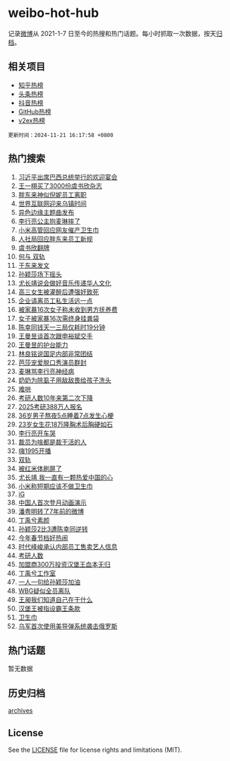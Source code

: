 # weibo-hot-hub

记录[微博](https://www.weibo.com)从 2021-1-7 日至今的热搜和热门话题。每小时抓取一次数据，按天[归档](archives)。

## 相关项目

- [知乎热榜](https://github.com/lonnyzhang423/zhihu-hot-hub)
- [头条热榜](https://github.com/lonnyzhang423/toutiao-hot-hub)
- [抖音热榜](https://github.com/lonnyzhang423/douyin-hot-hub)
- [GitHub热榜](https://github.com/lonnyzhang423/github-hot-hub)
- [v2ex热榜](https://github.com/lonnyzhang423/v2ex-hot-hub)


`更新时间：2024-11-21 16:17:58 +0800`

## 热门搜索

1. [习近平出席巴西总统举行的欢迎宴会](https://m.weibo.cn/search?containerid=100103type%3D1%26t%3D10%26q%3D%23%E4%B9%A0%E8%BF%91%E5%B9%B3%E5%87%BA%E5%B8%AD%E5%B7%B4%E8%A5%BF%E6%80%BB%E7%BB%9F%E4%B8%BE%E8%A1%8C%E7%9A%84%E6%AC%A2%E8%BF%8E%E5%AE%B4%E4%BC%9A%23&stream_entry_id=51&isnewpage=1&extparam=seat%3D1%26dgr%3D0%26filter_type%3Drealtimehot%26stream_entry_id%3D51%26c_type%3D51%26q%3D%2523%25E4%25B9%25A0%25E8%25BF%2591%25E5%25B9%25B3%25E5%2587%25BA%25E5%25B8%25AD%25E5%25B7%25B4%25E8%25A5%25BF%25E6%2580%25BB%25E7%25BB%259F%25E4%25B8%25BE%25E8%25A1%258C%25E7%259A%2584%25E6%25AC%25A2%25E8%25BF%258E%25E5%25AE%25B4%25E4%25BC%259A%2523%26pos%3D0%26cate%3D10103%26display_time%3D1732177077%26pre_seqid%3D17321770771940109389893)
1. [王一栩买了3000份虞书欣杂志](https://m.weibo.cn/search?containerid=100103type%3D1%26t%3D10%26q%3D%23%E7%8E%8B%E4%B8%80%E6%A0%A9%E4%B9%B0%E4%BA%863000%E4%BB%BD%E8%99%9E%E4%B9%A6%E6%AC%A3%E6%9D%82%E5%BF%97%23&stream_entry_id=31&isnewpage=1&extparam=seat%3D1%26lcate%3D5001%26stream_entry_id%3D31%26flag%3D1%26band_rank%3D1%26q%3D%2523%25E7%258E%258B%25E4%25B8%2580%25E6%25A0%25A9%25E4%25B9%25B0%25E4%25BA%25863000%25E4%25BB%25BD%25E8%2599%259E%25E4%25B9%25A6%25E6%25AC%25A3%25E6%259D%2582%25E5%25BF%2597%2523%26dgr%3D0%26filter_type%3Drealtimehot%26pos%3D0%26c_type%3D31%26realpos%3D1%26cate%3D5001%26display_time%3D1732177077%26pre_seqid%3D17321770771940109389893)
1. [胖东来神似倪妮员工离职](https://m.weibo.cn/search?containerid=100103type%3D1%26t%3D10%26q%3D%23%E8%83%96%E4%B8%9C%E6%9D%A5%E7%A5%9E%E4%BC%BC%E5%80%AA%E5%A6%AE%E5%91%98%E5%B7%A5%E7%A6%BB%E8%81%8C%23&stream_entry_id=31&isnewpage=1&extparam=seat%3D1%26lcate%3D5001%26stream_entry_id%3D31%26flag%3D2%26band_rank%3D2%26q%3D%2523%25E8%2583%2596%25E4%25B8%259C%25E6%259D%25A5%25E7%25A5%259E%25E4%25BC%25BC%25E5%2580%25AA%25E5%25A6%25AE%25E5%2591%2598%25E5%25B7%25A5%25E7%25A6%25BB%25E8%2581%258C%2523%26dgr%3D0%26filter_type%3Drealtimehot%26pos%3D1%26c_type%3D31%26realpos%3D2%26cate%3D5001%26display_time%3D1732177077%26pre_seqid%3D17321770771940109389893)
1. [世界互联网迎来乌镇时间](https://m.weibo.cn/search?containerid=100103type%3D1%26t%3D10%26q%3D%23%E4%B8%96%E7%95%8C%E4%BA%92%E8%81%94%E7%BD%91%E8%BF%8E%E6%9D%A5%E4%B9%8C%E9%95%87%E6%97%B6%E9%97%B4%23&stream_entry_id=31&isnewpage=1&extparam=seat%3D1%26lcate%3D5001%26stream_entry_id%3D31%26flag%3D0%26band_rank%3D3%26q%3D%2523%25E4%25B8%2596%25E7%2595%258C%25E4%25BA%2592%25E8%2581%2594%25E7%25BD%2591%25E8%25BF%258E%25E6%259D%25A5%25E4%25B9%258C%25E9%2595%2587%25E6%2597%25B6%25E9%2597%25B4%2523%26dgr%3D0%26filter_type%3Drealtimehot%26pos%3D2%26c_type%3D31%26realpos%3D3%26cate%3D5001%26display_time%3D1732177077%26pre_seqid%3D17321770771940109389893)
1. [异色边缘主题曲发布](https://m.weibo.cn/search?containerid=100103type%3D1%26t%3D10%26q%3D%23%E5%BC%82%E8%89%B2%E8%BE%B9%E7%BC%98%E4%B8%BB%E9%A2%98%E6%9B%B2%E5%8F%91%E5%B8%83%23&stream_entry_id=31&isnewpage=1&extparam=seat%3D1%26lcate%3D5001%26stream_entry_id%3D31%26band_rank%3D4%26q%3D%2523%25E5%25BC%2582%25E8%2589%25B2%25E8%25BE%25B9%25E7%25BC%2598%25E4%25B8%25BB%25E9%25A2%2598%25E6%259B%25B2%25E5%258F%2591%25E5%25B8%2583%2523%26dgr%3D0%26filter_type%3Drealtimehot%26pos%3D3%26c_type%3D31%26is_ad_pos%3D1%26adid%3D264816%26cate%3D5001%26display_time%3D1732177077%26pre_seqid%3D17321770771940109389893)
1. [李行亮公主抱麦琳摔了](https://m.weibo.cn/search?containerid=100103type%3D1%26t%3D10%26q%3D%23%E6%9D%8E%E8%A1%8C%E4%BA%AE%E5%85%AC%E4%B8%BB%E6%8A%B1%E9%BA%A6%E7%90%B3%E6%91%94%E4%BA%86%23&stream_entry_id=31&isnewpage=1&extparam=seat%3D1%26lcate%3D5001%26stream_entry_id%3D31%26flag%3D2%26band_rank%3D4%26q%3D%2523%25E6%259D%258E%25E8%25A1%258C%25E4%25BA%25AE%25E5%2585%25AC%25E4%25B8%25BB%25E6%258A%25B1%25E9%25BA%25A6%25E7%2590%25B3%25E6%2591%2594%25E4%25BA%2586%2523%26dgr%3D0%26filter_type%3Drealtimehot%26pos%3D4%26c_type%3D31%26realpos%3D4%26cate%3D5001%26display_time%3D1732177077%26pre_seqid%3D17321770771940109389893)
1. [小米高管回应网友催产卫生巾](https://m.weibo.cn/search?containerid=100103type%3D1%26t%3D10%26q%3D%23%E5%B0%8F%E7%B1%B3%E9%AB%98%E7%AE%A1%E5%9B%9E%E5%BA%94%E7%BD%91%E5%8F%8B%E5%82%AC%E4%BA%A7%E5%8D%AB%E7%94%9F%E5%B7%BE%23&stream_entry_id=31&isnewpage=1&extparam=seat%3D1%26lcate%3D5001%26stream_entry_id%3D31%26flag%3D1%26band_rank%3D5%26q%3D%2523%25E5%25B0%258F%25E7%25B1%25B3%25E9%25AB%2598%25E7%25AE%25A1%25E5%259B%259E%25E5%25BA%2594%25E7%25BD%2591%25E5%258F%258B%25E5%2582%25AC%25E4%25BA%25A7%25E5%258D%25AB%25E7%2594%259F%25E5%25B7%25BE%2523%26dgr%3D0%26filter_type%3Drealtimehot%26pos%3D5%26c_type%3D31%26realpos%3D5%26cate%3D5001%26display_time%3D1732177077%26pre_seqid%3D17321770771940109389893)
1. [人社局回应胖东来员工新规](https://m.weibo.cn/search?containerid=100103type%3D1%26t%3D10%26q%3D%23%E4%BA%BA%E7%A4%BE%E5%B1%80%E5%9B%9E%E5%BA%94%E8%83%96%E4%B8%9C%E6%9D%A5%E5%91%98%E5%B7%A5%E6%96%B0%E8%A7%84%23&stream_entry_id=31&isnewpage=1&extparam=seat%3D1%26lcate%3D5001%26stream_entry_id%3D31%26flag%3D0%26band_rank%3D6%26q%3D%2523%25E4%25BA%25BA%25E7%25A4%25BE%25E5%25B1%2580%25E5%259B%259E%25E5%25BA%2594%25E8%2583%2596%25E4%25B8%259C%25E6%259D%25A5%25E5%2591%2598%25E5%25B7%25A5%25E6%2596%25B0%25E8%25A7%2584%2523%26dgr%3D0%26filter_type%3Drealtimehot%26pos%3D6%26c_type%3D31%26realpos%3D6%26cate%3D5001%26display_time%3D1732177077%26pre_seqid%3D17321770771940109389893)
1. [虞书欣翻牌](https://m.weibo.cn/search?containerid=100103type%3D1%26t%3D10%26q%3D%E8%99%9E%E4%B9%A6%E6%AC%A3%E7%BF%BB%E7%89%8C&stream_entry_id=31&isnewpage=1&extparam=seat%3D1%26lcate%3D5001%26stream_entry_id%3D31%26flag%3D1%26band_rank%3D7%26q%3D%25E8%2599%259E%25E4%25B9%25A6%25E6%25AC%25A3%25E7%25BF%25BB%25E7%2589%258C%26dgr%3D0%26filter_type%3Drealtimehot%26pos%3D7%26c_type%3D31%26realpos%3D7%26cate%3D5001%26display_time%3D1732177077%26pre_seqid%3D17321770771940109389893)
1. [何与 双轨](https://m.weibo.cn/search?containerid=100103type%3D1%26t%3D10%26q%3D%E4%BD%95%E4%B8%8E+%E5%8F%8C%E8%BD%A8&stream_entry_id=31&isnewpage=1&extparam=seat%3D1%26lcate%3D5001%26stream_entry_id%3D31%26flag%3D1%26band_rank%3D8%26q%3D%25E4%25BD%2595%25E4%25B8%258E%2520%25E5%258F%258C%25E8%25BD%25A8%26dgr%3D0%26filter_type%3Drealtimehot%26pos%3D8%26c_type%3D31%26realpos%3D8%26cate%3D5001%26display_time%3D1732177077%26pre_seqid%3D17321770771940109389893)
1. [于东来发文](https://m.weibo.cn/search?containerid=100103type%3D1%26t%3D10%26q%3D%23%E4%BA%8E%E4%B8%9C%E6%9D%A5%E5%8F%91%E6%96%87%23&stream_entry_id=31&isnewpage=1&extparam=seat%3D1%26lcate%3D5001%26stream_entry_id%3D31%26flag%3D0%26band_rank%3D9%26q%3D%2523%25E4%25BA%258E%25E4%25B8%259C%25E6%259D%25A5%25E5%258F%2591%25E6%2596%2587%2523%26dgr%3D0%26filter_type%3Drealtimehot%26pos%3D9%26c_type%3D31%26realpos%3D9%26cate%3D5001%26display_time%3D1732177077%26pre_seqid%3D17321770771940109389893)
1. [孙颖莎场下摇头](https://m.weibo.cn/search?containerid=100103type%3D1%26t%3D10%26q%3D%23%E5%AD%99%E9%A2%96%E8%8E%8E%E5%9C%BA%E4%B8%8B%E6%91%87%E5%A4%B4%23&stream_entry_id=31&isnewpage=1&extparam=seat%3D1%26lcate%3D5001%26stream_entry_id%3D31%26flag%3D0%26band_rank%3D10%26q%3D%2523%25E5%25AD%2599%25E9%25A2%2596%25E8%258E%258E%25E5%259C%25BA%25E4%25B8%258B%25E6%2591%2587%25E5%25A4%25B4%2523%26dgr%3D0%26filter_type%3Drealtimehot%26pos%3D10%26c_type%3D31%26realpos%3D10%26cate%3D5001%26display_time%3D1732177077%26pre_seqid%3D17321770771940109389893)
1. [尤长靖说会做好音乐传递华人文化](https://m.weibo.cn/search?containerid=100103type%3D1%26t%3D10%26q%3D%23%E5%B0%A4%E9%95%BF%E9%9D%96%E8%AF%B4%E4%BC%9A%E5%81%9A%E5%A5%BD%E9%9F%B3%E4%B9%90%E4%BC%A0%E9%80%92%E5%8D%8E%E4%BA%BA%E6%96%87%E5%8C%96%23&stream_entry_id=31&isnewpage=1&extparam=seat%3D1%26lcate%3D5001%26stream_entry_id%3D31%26flag%3D1%26band_rank%3D11%26q%3D%2523%25E5%25B0%25A4%25E9%2595%25BF%25E9%259D%2596%25E8%25AF%25B4%25E4%25BC%259A%25E5%2581%259A%25E5%25A5%25BD%25E9%259F%25B3%25E4%25B9%2590%25E4%25BC%25A0%25E9%2580%2592%25E5%258D%258E%25E4%25BA%25BA%25E6%2596%2587%25E5%258C%2596%2523%26dgr%3D0%26filter_type%3Drealtimehot%26pos%3D11%26c_type%3D31%26realpos%3D11%26cate%3D5001%26display_time%3D1732177077%26pre_seqid%3D17321770771940109389893)
1. [高三女生被灌醉后遭强奸致死](https://m.weibo.cn/search?containerid=100103type%3D1%26t%3D10%26q%3D%23%E9%AB%98%E4%B8%89%E5%A5%B3%E7%94%9F%E8%A2%AB%E7%81%8C%E9%86%89%E5%90%8E%E9%81%AD%E5%BC%BA%E5%A5%B8%E8%87%B4%E6%AD%BB%23&stream_entry_id=31&isnewpage=1&extparam=seat%3D1%26lcate%3D5001%26stream_entry_id%3D31%26flag%3D2%26band_rank%3D12%26q%3D%2523%25E9%25AB%2598%25E4%25B8%2589%25E5%25A5%25B3%25E7%2594%259F%25E8%25A2%25AB%25E7%2581%258C%25E9%2586%2589%25E5%2590%258E%25E9%2581%25AD%25E5%25BC%25BA%25E5%25A5%25B8%25E8%2587%25B4%25E6%25AD%25BB%2523%26dgr%3D0%26filter_type%3Drealtimehot%26pos%3D12%26c_type%3D31%26realpos%3D12%26cate%3D5001%26display_time%3D1732177077%26pre_seqid%3D17321770771940109389893)
1. [企业请离员工私生活远一点](https://m.weibo.cn/search?containerid=100103type%3D1%26t%3D10%26q%3D%23%E4%BC%81%E4%B8%9A%E8%AF%B7%E7%A6%BB%E5%91%98%E5%B7%A5%E7%A7%81%E7%94%9F%E6%B4%BB%E8%BF%9C%E4%B8%80%E7%82%B9%23&stream_entry_id=31&isnewpage=1&extparam=seat%3D1%26lcate%3D5001%26stream_entry_id%3D31%26flag%3D2%26band_rank%3D13%26q%3D%2523%25E4%25BC%2581%25E4%25B8%259A%25E8%25AF%25B7%25E7%25A6%25BB%25E5%2591%2598%25E5%25B7%25A5%25E7%25A7%2581%25E7%2594%259F%25E6%25B4%25BB%25E8%25BF%259C%25E4%25B8%2580%25E7%2582%25B9%2523%26dgr%3D0%26filter_type%3Drealtimehot%26pos%3D13%26c_type%3D31%26realpos%3D13%26cate%3D5001%26display_time%3D1732177077%26pre_seqid%3D17321770771940109389893)
1. [被家暴16次女子称未收到男方抚养费](https://m.weibo.cn/search?containerid=100103type%3D1%26t%3D10%26q%3D%23%E8%A2%AB%E5%AE%B6%E6%9A%B416%E6%AC%A1%E5%A5%B3%E5%AD%90%E7%A7%B0%E6%9C%AA%E6%94%B6%E5%88%B0%E7%94%B7%E6%96%B9%E6%8A%9A%E5%85%BB%E8%B4%B9%23&stream_entry_id=31&isnewpage=1&extparam=seat%3D1%26lcate%3D5001%26stream_entry_id%3D31%26flag%3D1%26band_rank%3D14%26q%3D%2523%25E8%25A2%25AB%25E5%25AE%25B6%25E6%259A%25B416%25E6%25AC%25A1%25E5%25A5%25B3%25E5%25AD%2590%25E7%25A7%25B0%25E6%259C%25AA%25E6%2594%25B6%25E5%2588%25B0%25E7%2594%25B7%25E6%2596%25B9%25E6%258A%259A%25E5%2585%25BB%25E8%25B4%25B9%2523%26dgr%3D0%26filter_type%3Drealtimehot%26pos%3D14%26c_type%3D31%26realpos%3D14%26cate%3D5001%26display_time%3D1732177077%26pre_seqid%3D17321770771940109389893)
1. [女子被家暴16次需终身挂粪袋](https://m.weibo.cn/search?containerid=100103type%3D1%26t%3D10%26q%3D%23%E5%A5%B3%E5%AD%90%E8%A2%AB%E5%AE%B6%E6%9A%B416%E6%AC%A1%E9%9C%80%E7%BB%88%E8%BA%AB%E6%8C%82%E7%B2%AA%E8%A2%8B%23&stream_entry_id=31&isnewpage=1&extparam=seat%3D1%26lcate%3D5001%26stream_entry_id%3D31%26flag%3D1%26band_rank%3D15%26q%3D%2523%25E5%25A5%25B3%25E5%25AD%2590%25E8%25A2%25AB%25E5%25AE%25B6%25E6%259A%25B416%25E6%25AC%25A1%25E9%259C%2580%25E7%25BB%2588%25E8%25BA%25AB%25E6%258C%2582%25E7%25B2%25AA%25E8%25A2%258B%2523%26dgr%3D0%26filter_type%3Drealtimehot%26pos%3D15%26c_type%3D31%26realpos%3D15%26cate%3D5001%26display_time%3D1732177077%26pre_seqid%3D17321770771940109389893)
1. [陈幸同钱天一三局仅耗时19分钟](https://m.weibo.cn/search?containerid=100103type%3D1%26t%3D10%26q%3D%E9%99%88%E5%B9%B8%E5%90%8C%E9%92%B1%E5%A4%A9%E4%B8%80%E4%B8%89%E5%B1%80%E4%BB%85%E8%80%97%E6%97%B619%E5%88%86%E9%92%9F&stream_entry_id=31&isnewpage=1&extparam=seat%3D1%26lcate%3D5001%26stream_entry_id%3D31%26flag%3D1%26band_rank%3D16%26q%3D%25E9%2599%2588%25E5%25B9%25B8%25E5%2590%258C%25E9%2592%25B1%25E5%25A4%25A9%25E4%25B8%2580%25E4%25B8%2589%25E5%25B1%2580%25E4%25BB%2585%25E8%2580%2597%25E6%2597%25B619%25E5%2588%2586%25E9%2592%259F%26dgr%3D0%26filter_type%3Drealtimehot%26pos%3D16%26c_type%3D31%26realpos%3D16%26cate%3D5001%26display_time%3D1732177077%26pre_seqid%3D17321770771940109389893)
1. [王曼昱谈首次跟申裕斌交手](https://m.weibo.cn/search?containerid=100103type%3D1%26t%3D10%26q%3D%23%E7%8E%8B%E6%9B%BC%E6%98%B1%E8%B0%88%E9%A6%96%E6%AC%A1%E8%B7%9F%E7%94%B3%E8%A3%95%E6%96%8C%E4%BA%A4%E6%89%8B%23&stream_entry_id=31&isnewpage=1&extparam=seat%3D1%26lcate%3D5001%26stream_entry_id%3D31%26flag%3D1%26band_rank%3D17%26q%3D%2523%25E7%258E%258B%25E6%259B%25BC%25E6%2598%25B1%25E8%25B0%2588%25E9%25A6%2596%25E6%25AC%25A1%25E8%25B7%259F%25E7%2594%25B3%25E8%25A3%2595%25E6%2596%258C%25E4%25BA%25A4%25E6%2589%258B%2523%26dgr%3D0%26filter_type%3Drealtimehot%26pos%3D17%26c_type%3D31%26realpos%3D17%26cate%3D5001%26display_time%3D1732177077%26pre_seqid%3D17321770771940109389893)
1. [王曼昱的护台能力](https://m.weibo.cn/search?containerid=100103type%3D1%26t%3D10%26q%3D%23%E7%8E%8B%E6%9B%BC%E6%98%B1%E7%9A%84%E6%8A%A4%E5%8F%B0%E8%83%BD%E5%8A%9B%23&stream_entry_id=31&isnewpage=1&extparam=seat%3D1%26lcate%3D5001%26stream_entry_id%3D31%26flag%3D1%26band_rank%3D18%26q%3D%2523%25E7%258E%258B%25E6%259B%25BC%25E6%2598%25B1%25E7%259A%2584%25E6%258A%25A4%25E5%258F%25B0%25E8%2583%25BD%25E5%258A%259B%2523%26dgr%3D0%26filter_type%3Drealtimehot%26pos%3D18%26c_type%3D31%26realpos%3D18%26cate%3D5001%26display_time%3D1732177077%26pre_seqid%3D17321770771940109389893)
1. [林良铭说国足内部非常团结](https://m.weibo.cn/search?containerid=100103type%3D1%26t%3D10%26q%3D%23%E6%9E%97%E8%89%AF%E9%93%AD%E8%AF%B4%E5%9B%BD%E8%B6%B3%E5%86%85%E9%83%A8%E9%9D%9E%E5%B8%B8%E5%9B%A2%E7%BB%93%23&stream_entry_id=31&isnewpage=1&extparam=seat%3D1%26lcate%3D5001%26stream_entry_id%3D31%26flag%3D1%26band_rank%3D19%26q%3D%2523%25E6%259E%2597%25E8%2589%25AF%25E9%2593%25AD%25E8%25AF%25B4%25E5%259B%25BD%25E8%25B6%25B3%25E5%2586%2585%25E9%2583%25A8%25E9%259D%259E%25E5%25B8%25B8%25E5%259B%25A2%25E7%25BB%2593%2523%26dgr%3D0%26filter_type%3Drealtimehot%26pos%3D19%26c_type%3D31%26realpos%3D19%26cate%3D5001%26display_time%3D1732177077%26pre_seqid%3D17321770771940109389893)
1. [芭莎宠爱脱口秀演员群封](https://m.weibo.cn/search?containerid=100103type%3D1%26t%3D10%26q%3D%23%E8%8A%AD%E8%8E%8E%E5%AE%A0%E7%88%B1%E8%84%B1%E5%8F%A3%E7%A7%80%E6%BC%94%E5%91%98%E7%BE%A4%E5%B0%81%23&stream_entry_id=31&isnewpage=1&extparam=seat%3D1%26lcate%3D5001%26stream_entry_id%3D31%26flag%3D1%26band_rank%3D20%26q%3D%2523%25E8%258A%25AD%25E8%258E%258E%25E5%25AE%25A0%25E7%2588%25B1%25E8%2584%25B1%25E5%258F%25A3%25E7%25A7%2580%25E6%25BC%2594%25E5%2591%2598%25E7%25BE%25A4%25E5%25B0%2581%2523%26dgr%3D0%26filter_type%3Drealtimehot%26pos%3D20%26c_type%3D31%26realpos%3D20%26cate%3D5001%26display_time%3D1732177077%26pre_seqid%3D17321770771940109389893)
1. [麦琳骂李行亮神经病](https://m.weibo.cn/search?containerid=100103type%3D1%26t%3D10%26q%3D%23%E9%BA%A6%E7%90%B3%E9%AA%82%E6%9D%8E%E8%A1%8C%E4%BA%AE%E7%A5%9E%E7%BB%8F%E7%97%85%23&stream_entry_id=31&isnewpage=1&extparam=seat%3D1%26lcate%3D5001%26stream_entry_id%3D31%26flag%3D0%26band_rank%3D21%26q%3D%2523%25E9%25BA%25A6%25E7%2590%25B3%25E9%25AA%2582%25E6%259D%258E%25E8%25A1%258C%25E4%25BA%25AE%25E7%25A5%259E%25E7%25BB%258F%25E7%2597%2585%2523%26dgr%3D0%26filter_type%3Drealtimehot%26pos%3D21%26c_type%3D31%26realpos%3D21%26cate%3D5001%26display_time%3D1732177077%26pre_seqid%3D17321770771940109389893)
1. [奶奶为除虱子用敌敌畏给孩子洗头](https://m.weibo.cn/search?containerid=100103type%3D1%26t%3D10%26q%3D%23%E5%A5%B6%E5%A5%B6%E4%B8%BA%E9%99%A4%E8%99%B1%E5%AD%90%E7%94%A8%E6%95%8C%E6%95%8C%E7%95%8F%E7%BB%99%E5%AD%A9%E5%AD%90%E6%B4%97%E5%A4%B4%23&stream_entry_id=31&isnewpage=1&extparam=seat%3D1%26lcate%3D5001%26stream_entry_id%3D31%26flag%3D1%26band_rank%3D22%26q%3D%2523%25E5%25A5%25B6%25E5%25A5%25B6%25E4%25B8%25BA%25E9%2599%25A4%25E8%2599%25B1%25E5%25AD%2590%25E7%2594%25A8%25E6%2595%258C%25E6%2595%258C%25E7%2595%258F%25E7%25BB%2599%25E5%25AD%25A9%25E5%25AD%2590%25E6%25B4%2597%25E5%25A4%25B4%2523%26dgr%3D0%26filter_type%3Drealtimehot%26pos%3D22%26c_type%3D31%26realpos%3D22%26cate%3D5001%26display_time%3D1732177077%26pre_seqid%3D17321770771940109389893)
1. [难哄](https://m.weibo.cn/search?containerid=100103type%3D1%26t%3D10%26q%3D%E9%9A%BE%E5%93%84&stream_entry_id=31&isnewpage=1&extparam=seat%3D1%26lcate%3D5001%26stream_entry_id%3D31%26flag%3D2%26band_rank%3D23%26q%3D%25E9%259A%25BE%25E5%2593%2584%26dgr%3D0%26filter_type%3Drealtimehot%26pos%3D23%26c_type%3D31%26realpos%3D23%26cate%3D5001%26display_time%3D1732177077%26pre_seqid%3D17321770771940109389893)
1. [考研人数10年来第二次下降](https://m.weibo.cn/search?containerid=100103type%3D1%26t%3D10%26q%3D%23%E8%80%83%E7%A0%94%E4%BA%BA%E6%95%B010%E5%B9%B4%E6%9D%A5%E7%AC%AC%E4%BA%8C%E6%AC%A1%E4%B8%8B%E9%99%8D%23&stream_entry_id=31&isnewpage=1&extparam=seat%3D1%26lcate%3D5001%26stream_entry_id%3D31%26flag%3D1%26band_rank%3D24%26q%3D%2523%25E8%2580%2583%25E7%25A0%2594%25E4%25BA%25BA%25E6%2595%25B010%25E5%25B9%25B4%25E6%259D%25A5%25E7%25AC%25AC%25E4%25BA%258C%25E6%25AC%25A1%25E4%25B8%258B%25E9%2599%258D%2523%26dgr%3D0%26filter_type%3Drealtimehot%26pos%3D24%26c_type%3D31%26realpos%3D24%26cate%3D5001%26display_time%3D1732177077%26pre_seqid%3D17321770771940109389893)
1. [2025考研388万人报名](https://m.weibo.cn/search?containerid=100103type%3D1%26t%3D10%26q%3D%232025%E8%80%83%E7%A0%94388%E4%B8%87%E4%BA%BA%E6%8A%A5%E5%90%8D%23&stream_entry_id=31&isnewpage=1&extparam=seat%3D1%26lcate%3D5001%26stream_entry_id%3D31%26flag%3D0%26band_rank%3D25%26q%3D%25232025%25E8%2580%2583%25E7%25A0%2594388%25E4%25B8%2587%25E4%25BA%25BA%25E6%258A%25A5%25E5%2590%258D%2523%26dgr%3D0%26filter_type%3Drealtimehot%26pos%3D25%26c_type%3D31%26realpos%3D25%26cate%3D5001%26display_time%3D1732177077%26pre_seqid%3D17321770771940109389893)
1. [36岁男子熬夜5点睡着7点发生心梗](https://m.weibo.cn/search?containerid=100103type%3D1%26t%3D10%26q%3D%2336%E5%B2%81%E7%94%B7%E5%AD%90%E7%86%AC%E5%A4%9C5%E7%82%B9%E7%9D%A1%E7%9D%807%E7%82%B9%E5%8F%91%E7%94%9F%E5%BF%83%E6%A2%97%23&stream_entry_id=31&isnewpage=1&extparam=seat%3D1%26lcate%3D5001%26stream_entry_id%3D31%26flag%3D0%26band_rank%3D26%26q%3D%252336%25E5%25B2%2581%25E7%2594%25B7%25E5%25AD%2590%25E7%2586%25AC%25E5%25A4%259C5%25E7%2582%25B9%25E7%259D%25A1%25E7%259D%25807%25E7%2582%25B9%25E5%258F%2591%25E7%2594%259F%25E5%25BF%2583%25E6%25A2%2597%2523%26dgr%3D0%26filter_type%3Drealtimehot%26pos%3D26%26c_type%3D31%26realpos%3D26%26cate%3D5001%26display_time%3D1732177077%26pre_seqid%3D17321770771940109389893)
1. [23岁女生花18万隆胸术后胸硬如石](https://m.weibo.cn/search?containerid=100103type%3D1%26t%3D10%26q%3D%2323%E5%B2%81%E5%A5%B3%E7%94%9F%E8%8A%B118%E4%B8%87%E9%9A%86%E8%83%B8%E6%9C%AF%E5%90%8E%E8%83%B8%E7%A1%AC%E5%A6%82%E7%9F%B3%23&stream_entry_id=31&isnewpage=1&extparam=seat%3D1%26lcate%3D5001%26stream_entry_id%3D31%26flag%3D0%26band_rank%3D27%26q%3D%252323%25E5%25B2%2581%25E5%25A5%25B3%25E7%2594%259F%25E8%258A%25B118%25E4%25B8%2587%25E9%259A%2586%25E8%2583%25B8%25E6%259C%25AF%25E5%2590%258E%25E8%2583%25B8%25E7%25A1%25AC%25E5%25A6%2582%25E7%259F%25B3%2523%26dgr%3D0%26filter_type%3Drealtimehot%26pos%3D27%26c_type%3D31%26realpos%3D27%26cate%3D5001%26display_time%3D1732177077%26pre_seqid%3D17321770771940109389893)
1. [李行亮开车哭](https://m.weibo.cn/search?containerid=100103type%3D1%26t%3D10%26q%3D%E6%9D%8E%E8%A1%8C%E4%BA%AE%E5%BC%80%E8%BD%A6%E5%93%AD&stream_entry_id=31&isnewpage=1&extparam=seat%3D1%26lcate%3D5001%26stream_entry_id%3D31%26flag%3D0%26band_rank%3D28%26q%3D%25E6%259D%258E%25E8%25A1%258C%25E4%25BA%25AE%25E5%25BC%2580%25E8%25BD%25A6%25E5%2593%25AD%26dgr%3D0%26filter_type%3Drealtimehot%26pos%3D28%26c_type%3D31%26realpos%3D28%26cate%3D5001%26display_time%3D1732177077%26pre_seqid%3D17321770771940109389893)
1. [裁员为啥都是裁干活的人](https://m.weibo.cn/search?containerid=100103type%3D1%26t%3D10%26q%3D%23%E8%A3%81%E5%91%98%E4%B8%BA%E5%95%A5%E9%83%BD%E6%98%AF%E8%A3%81%E5%B9%B2%E6%B4%BB%E7%9A%84%E4%BA%BA%23&stream_entry_id=31&isnewpage=1&extparam=seat%3D1%26lcate%3D5001%26stream_entry_id%3D31%26flag%3D1%26band_rank%3D29%26q%3D%2523%25E8%25A3%2581%25E5%2591%2598%25E4%25B8%25BA%25E5%2595%25A5%25E9%2583%25BD%25E6%2598%25AF%25E8%25A3%2581%25E5%25B9%25B2%25E6%25B4%25BB%25E7%259A%2584%25E4%25BA%25BA%2523%26dgr%3D0%26filter_type%3Drealtimehot%26pos%3D29%26c_type%3D31%26realpos%3D29%26cate%3D5001%26display_time%3D1732177077%26pre_seqid%3D17321770771940109389893)
1. [嗨1995开播](https://m.weibo.cn/search?containerid=100103type%3D1%26t%3D10%26q%3D%23%E5%97%A81995%E5%BC%80%E6%92%AD%23&stream_entry_id=31&isnewpage=1&extparam=seat%3D1%26lcate%3D5001%26stream_entry_id%3D31%26flag%3D0%26band_rank%3D30%26q%3D%2523%25E5%2597%25A81995%25E5%25BC%2580%25E6%2592%25AD%2523%26dgr%3D0%26filter_type%3Drealtimehot%26pos%3D30%26c_type%3D31%26realpos%3D30%26cate%3D5001%26display_time%3D1732177077%26pre_seqid%3D17321770771940109389893)
1. [双轨](https://m.weibo.cn/search?containerid=100103type%3D1%26t%3D10%26q%3D%E5%8F%8C%E8%BD%A8&stream_entry_id=31&isnewpage=1&extparam=seat%3D1%26lcate%3D5001%26stream_entry_id%3D31%26flag%3D0%26band_rank%3D31%26q%3D%25E5%258F%258C%25E8%25BD%25A8%26dgr%3D0%26filter_type%3Drealtimehot%26pos%3D31%26c_type%3D31%26realpos%3D31%26cate%3D5001%26display_time%3D1732177077%26pre_seqid%3D17321770771940109389893)
1. [被红米体刷屏了](https://m.weibo.cn/search?containerid=100103type%3D1%26t%3D10%26q%3D%23%E8%A2%AB%E7%BA%A2%E7%B1%B3%E4%BD%93%E5%88%B7%E5%B1%8F%E4%BA%86%23&stream_entry_id=31&isnewpage=1&extparam=seat%3D1%26lcate%3D5001%26stream_entry_id%3D31%26flag%3D0%26band_rank%3D32%26q%3D%2523%25E8%25A2%25AB%25E7%25BA%25A2%25E7%25B1%25B3%25E4%25BD%2593%25E5%2588%25B7%25E5%25B1%258F%25E4%25BA%2586%2523%26dgr%3D0%26filter_type%3Drealtimehot%26pos%3D32%26c_type%3D31%26adid%3D264759%26realpos%3D32%26cate%3D5001%26display_time%3D1732177077%26pre_seqid%3D17321770771940109389893)
1. [尤长靖 我一直有一颗热爱中国的心](https://m.weibo.cn/search?containerid=100103type%3D1%26t%3D10%26q%3D%E5%B0%A4%E9%95%BF%E9%9D%96+%E6%88%91%E4%B8%80%E7%9B%B4%E6%9C%89%E4%B8%80%E9%A2%97%E7%83%AD%E7%88%B1%E4%B8%AD%E5%9B%BD%E7%9A%84%E5%BF%83&stream_entry_id=31&isnewpage=1&extparam=seat%3D1%26lcate%3D5001%26stream_entry_id%3D31%26flag%3D1%26band_rank%3D33%26q%3D%25E5%25B0%25A4%25E9%2595%25BF%25E9%259D%2596%2520%25E6%2588%2591%25E4%25B8%2580%25E7%259B%25B4%25E6%259C%2589%25E4%25B8%2580%25E9%25A2%2597%25E7%2583%25AD%25E7%2588%25B1%25E4%25B8%25AD%25E5%259B%25BD%25E7%259A%2584%25E5%25BF%2583%26dgr%3D0%26filter_type%3Drealtimehot%26pos%3D33%26c_type%3D31%26realpos%3D33%26cate%3D5001%26display_time%3D1732177077%26pre_seqid%3D17321770771940109389893)
1. [小米称短期应该不做卫生巾](https://m.weibo.cn/search?containerid=100103type%3D1%26t%3D10%26q%3D%23%E5%B0%8F%E7%B1%B3%E7%A7%B0%E7%9F%AD%E6%9C%9F%E5%BA%94%E8%AF%A5%E4%B8%8D%E5%81%9A%E5%8D%AB%E7%94%9F%E5%B7%BE%23&stream_entry_id=31&isnewpage=1&extparam=seat%3D1%26lcate%3D5001%26stream_entry_id%3D31%26flag%3D1%26band_rank%3D34%26q%3D%2523%25E5%25B0%258F%25E7%25B1%25B3%25E7%25A7%25B0%25E7%259F%25AD%25E6%259C%259F%25E5%25BA%2594%25E8%25AF%25A5%25E4%25B8%258D%25E5%2581%259A%25E5%258D%25AB%25E7%2594%259F%25E5%25B7%25BE%2523%26dgr%3D0%26filter_type%3Drealtimehot%26pos%3D34%26c_type%3D31%26realpos%3D34%26cate%3D5001%26display_time%3D1732177077%26pre_seqid%3D17321770771940109389893)
1. [iG](https://m.weibo.cn/search?containerid=100103type%3D1%26t%3D10%26q%3DiG&stream_entry_id=31&isnewpage=1&extparam=seat%3D1%26lcate%3D5001%26stream_entry_id%3D31%26flag%3D1%26band_rank%3D35%26q%3DiG%26dgr%3D0%26filter_type%3Drealtimehot%26pos%3D35%26c_type%3D31%26realpos%3D35%26cate%3D5001%26display_time%3D1732177077%26pre_seqid%3D17321770771940109389893)
1. [中国人首次登月动画演示](https://m.weibo.cn/search?containerid=100103type%3D1%26t%3D10%26q%3D%23%E4%B8%AD%E5%9B%BD%E4%BA%BA%E9%A6%96%E6%AC%A1%E7%99%BB%E6%9C%88%E5%8A%A8%E7%94%BB%E6%BC%94%E7%A4%BA%23&stream_entry_id=31&isnewpage=1&extparam=seat%3D1%26lcate%3D5001%26stream_entry_id%3D31%26flag%3D0%26band_rank%3D36%26q%3D%2523%25E4%25B8%25AD%25E5%259B%25BD%25E4%25BA%25BA%25E9%25A6%2596%25E6%25AC%25A1%25E7%2599%25BB%25E6%259C%2588%25E5%258A%25A8%25E7%2594%25BB%25E6%25BC%2594%25E7%25A4%25BA%2523%26dgr%3D0%26filter_type%3Drealtimehot%26pos%3D36%26c_type%3D31%26realpos%3D36%26cate%3D5001%26display_time%3D1732177077%26pre_seqid%3D17321770771940109389893)
1. [潘粤明转了7年前的微博](https://m.weibo.cn/search?containerid=100103type%3D1%26t%3D10%26q%3D%23%E6%BD%98%E7%B2%A4%E6%98%8E%E8%BD%AC%E4%BA%867%E5%B9%B4%E5%89%8D%E7%9A%84%E5%BE%AE%E5%8D%9A%23&stream_entry_id=31&isnewpage=1&extparam=seat%3D1%26lcate%3D5001%26stream_entry_id%3D31%26flag%3D1%26band_rank%3D37%26q%3D%2523%25E6%25BD%2598%25E7%25B2%25A4%25E6%2598%258E%25E8%25BD%25AC%25E4%25BA%25867%25E5%25B9%25B4%25E5%2589%258D%25E7%259A%2584%25E5%25BE%25AE%25E5%258D%259A%2523%26dgr%3D0%26filter_type%3Drealtimehot%26pos%3D37%26c_type%3D31%26realpos%3D37%26cate%3D5001%26display_time%3D1732177077%26pre_seqid%3D17321770771940109389893)
1. [丁禹兮素颜](https://m.weibo.cn/search?containerid=100103type%3D1%26t%3D10%26q%3D%23%E4%B8%81%E7%A6%B9%E5%85%AE%E7%B4%A0%E9%A2%9C%23&stream_entry_id=31&isnewpage=1&extparam=seat%3D1%26lcate%3D5001%26stream_entry_id%3D31%26flag%3D0%26band_rank%3D38%26q%3D%2523%25E4%25B8%2581%25E7%25A6%25B9%25E5%2585%25AE%25E7%25B4%25A0%25E9%25A2%259C%2523%26dgr%3D0%26filter_type%3Drealtimehot%26pos%3D38%26c_type%3D31%26realpos%3D38%26cate%3D5001%26display_time%3D1732177077%26pre_seqid%3D17321770771940109389893)
1. [孙颖莎2比3遭陈幸同逆转](https://m.weibo.cn/search?containerid=100103type%3D1%26t%3D10%26q%3D%23%E5%AD%99%E9%A2%96%E8%8E%8E2%E6%AF%943%E9%81%AD%E9%99%88%E5%B9%B8%E5%90%8C%E9%80%86%E8%BD%AC%23&stream_entry_id=31&isnewpage=1&extparam=seat%3D1%26lcate%3D5001%26stream_entry_id%3D31%26flag%3D0%26band_rank%3D39%26q%3D%2523%25E5%25AD%2599%25E9%25A2%2596%25E8%258E%258E2%25E6%25AF%25943%25E9%2581%25AD%25E9%2599%2588%25E5%25B9%25B8%25E5%2590%258C%25E9%2580%2586%25E8%25BD%25AC%2523%26dgr%3D0%26filter_type%3Drealtimehot%26pos%3D39%26c_type%3D31%26realpos%3D39%26cate%3D5001%26display_time%3D1732177077%26pre_seqid%3D17321770771940109389893)
1. [今年春节档好热闹](https://m.weibo.cn/search?containerid=100103type%3D1%26t%3D10%26q%3D%E4%BB%8A%E5%B9%B4%E6%98%A5%E8%8A%82%E6%A1%A3%E5%A5%BD%E7%83%AD%E9%97%B9&stream_entry_id=31&isnewpage=1&extparam=seat%3D1%26lcate%3D5001%26stream_entry_id%3D31%26flag%3D1%26band_rank%3D40%26q%3D%25E4%25BB%258A%25E5%25B9%25B4%25E6%2598%25A5%25E8%258A%2582%25E6%25A1%25A3%25E5%25A5%25BD%25E7%2583%25AD%25E9%2597%25B9%26dgr%3D0%26filter_type%3Drealtimehot%26pos%3D40%26c_type%3D31%26realpos%3D40%26cate%3D5001%26display_time%3D1732177077%26pre_seqid%3D17321770771940109389893)
1. [时代峰峻承认内部员工售卖艺人信息](https://m.weibo.cn/search?containerid=100103type%3D1%26t%3D10%26q%3D%23%E6%97%B6%E4%BB%A3%E5%B3%B0%E5%B3%BB%E6%89%BF%E8%AE%A4%E5%86%85%E9%83%A8%E5%91%98%E5%B7%A5%E5%94%AE%E5%8D%96%E8%89%BA%E4%BA%BA%E4%BF%A1%E6%81%AF%23&stream_entry_id=31&isnewpage=1&extparam=seat%3D1%26lcate%3D5001%26stream_entry_id%3D31%26flag%3D0%26band_rank%3D41%26q%3D%2523%25E6%2597%25B6%25E4%25BB%25A3%25E5%25B3%25B0%25E5%25B3%25BB%25E6%2589%25BF%25E8%25AE%25A4%25E5%2586%2585%25E9%2583%25A8%25E5%2591%2598%25E5%25B7%25A5%25E5%2594%25AE%25E5%258D%2596%25E8%2589%25BA%25E4%25BA%25BA%25E4%25BF%25A1%25E6%2581%25AF%2523%26dgr%3D0%26filter_type%3Drealtimehot%26pos%3D41%26c_type%3D31%26realpos%3D41%26cate%3D5001%26display_time%3D1732177077%26pre_seqid%3D17321770771940109389893)
1. [考研人数](https://m.weibo.cn/search?containerid=100103type%3D1%26t%3D10%26q%3D%E8%80%83%E7%A0%94%E4%BA%BA%E6%95%B0&stream_entry_id=31&isnewpage=1&extparam=seat%3D1%26lcate%3D5001%26stream_entry_id%3D31%26flag%3D0%26band_rank%3D42%26q%3D%25E8%2580%2583%25E7%25A0%2594%25E4%25BA%25BA%25E6%2595%25B0%26dgr%3D0%26filter_type%3Drealtimehot%26pos%3D42%26c_type%3D31%26realpos%3D42%26cate%3D5001%26display_time%3D1732177077%26pre_seqid%3D17321770771940109389893)
1. [加盟商300万投资汉堡王血本无归](https://m.weibo.cn/search?containerid=100103type%3D1%26t%3D10%26q%3D%23%E5%8A%A0%E7%9B%9F%E5%95%86300%E4%B8%87%E6%8A%95%E8%B5%84%E6%B1%89%E5%A0%A1%E7%8E%8B%E8%A1%80%E6%9C%AC%E6%97%A0%E5%BD%92%23&stream_entry_id=31&isnewpage=1&extparam=seat%3D1%26lcate%3D5001%26stream_entry_id%3D31%26flag%3D1%26band_rank%3D43%26q%3D%2523%25E5%258A%25A0%25E7%259B%259F%25E5%2595%2586300%25E4%25B8%2587%25E6%258A%2595%25E8%25B5%2584%25E6%25B1%2589%25E5%25A0%25A1%25E7%258E%258B%25E8%25A1%2580%25E6%259C%25AC%25E6%2597%25A0%25E5%25BD%2592%2523%26dgr%3D0%26filter_type%3Drealtimehot%26pos%3D43%26c_type%3D31%26realpos%3D43%26cate%3D5001%26display_time%3D1732177077%26pre_seqid%3D17321770771940109389893)
1. [丁禹兮工作室](https://m.weibo.cn/search?containerid=100103type%3D1%26t%3D10%26q%3D%E4%B8%81%E7%A6%B9%E5%85%AE%E5%B7%A5%E4%BD%9C%E5%AE%A4&stream_entry_id=31&isnewpage=1&extparam=seat%3D1%26lcate%3D5001%26stream_entry_id%3D31%26flag%3D1%26band_rank%3D44%26q%3D%25E4%25B8%2581%25E7%25A6%25B9%25E5%2585%25AE%25E5%25B7%25A5%25E4%25BD%259C%25E5%25AE%25A4%26dgr%3D0%26filter_type%3Drealtimehot%26pos%3D44%26c_type%3D31%26realpos%3D44%26cate%3D5001%26display_time%3D1732177077%26pre_seqid%3D17321770771940109389893)
1. [一人一句给孙颖莎加油](https://m.weibo.cn/search?containerid=100103type%3D1%26t%3D10%26q%3D%23%E4%B8%80%E4%BA%BA%E4%B8%80%E5%8F%A5%E7%BB%99%E5%AD%99%E9%A2%96%E8%8E%8E%E5%8A%A0%E6%B2%B9%23&stream_entry_id=31&isnewpage=1&extparam=seat%3D1%26lcate%3D5001%26stream_entry_id%3D31%26flag%3D1%26band_rank%3D45%26q%3D%2523%25E4%25B8%2580%25E4%25BA%25BA%25E4%25B8%2580%25E5%258F%25A5%25E7%25BB%2599%25E5%25AD%2599%25E9%25A2%2596%25E8%258E%258E%25E5%258A%25A0%25E6%25B2%25B9%2523%26dgr%3D0%26filter_type%3Drealtimehot%26pos%3D45%26c_type%3D31%26realpos%3D45%26cate%3D5001%26display_time%3D1732177077%26pre_seqid%3D17321770771940109389893)
1. [WBG疑似全员离队](https://m.weibo.cn/search?containerid=100103type%3D1%26t%3D10%26q%3D%23WBG%E7%96%91%E4%BC%BC%E5%85%A8%E5%91%98%E7%A6%BB%E9%98%9F%23&stream_entry_id=31&isnewpage=1&extparam=seat%3D1%26lcate%3D5001%26stream_entry_id%3D31%26flag%3D1%26band_rank%3D46%26q%3D%2523WBG%25E7%2596%2591%25E4%25BC%25BC%25E5%2585%25A8%25E5%2591%2598%25E7%25A6%25BB%25E9%2598%259F%2523%26dgr%3D0%26filter_type%3Drealtimehot%26pos%3D46%26c_type%3D31%26realpos%3D46%26cate%3D5001%26display_time%3D1732177077%26pre_seqid%3D17321770771940109389893)
1. [王昶我们知道自己在干什么](https://m.weibo.cn/search?containerid=100103type%3D1%26t%3D10%26q%3D%23%E7%8E%8B%E6%98%B6%E6%88%91%E4%BB%AC%E7%9F%A5%E9%81%93%E8%87%AA%E5%B7%B1%E5%9C%A8%E5%B9%B2%E4%BB%80%E4%B9%88%23&stream_entry_id=31&isnewpage=1&extparam=seat%3D1%26lcate%3D5001%26stream_entry_id%3D31%26flag%3D1%26band_rank%3D47%26q%3D%2523%25E7%258E%258B%25E6%2598%25B6%25E6%2588%2591%25E4%25BB%25AC%25E7%259F%25A5%25E9%2581%2593%25E8%2587%25AA%25E5%25B7%25B1%25E5%259C%25A8%25E5%25B9%25B2%25E4%25BB%2580%25E4%25B9%2588%2523%26dgr%3D0%26filter_type%3Drealtimehot%26pos%3D47%26c_type%3D31%26realpos%3D47%26cate%3D5001%26display_time%3D1732177077%26pre_seqid%3D17321770771940109389893)
1. [汉堡王被指设霸王条款](https://m.weibo.cn/search?containerid=100103type%3D1%26t%3D10%26q%3D%23%E6%B1%89%E5%A0%A1%E7%8E%8B%E8%A2%AB%E6%8C%87%E8%AE%BE%E9%9C%B8%E7%8E%8B%E6%9D%A1%E6%AC%BE%23&stream_entry_id=31&isnewpage=1&extparam=seat%3D1%26lcate%3D5001%26stream_entry_id%3D31%26flag%3D1%26band_rank%3D48%26q%3D%2523%25E6%25B1%2589%25E5%25A0%25A1%25E7%258E%258B%25E8%25A2%25AB%25E6%258C%2587%25E8%25AE%25BE%25E9%259C%25B8%25E7%258E%258B%25E6%259D%25A1%25E6%25AC%25BE%2523%26dgr%3D0%26filter_type%3Drealtimehot%26pos%3D48%26c_type%3D31%26realpos%3D48%26cate%3D5001%26display_time%3D1732177077%26pre_seqid%3D17321770771940109389893)
1. [卫生巾](https://m.weibo.cn/search?containerid=100103type%3D1%26t%3D10%26q%3D%E5%8D%AB%E7%94%9F%E5%B7%BE&stream_entry_id=31&isnewpage=1&extparam=seat%3D1%26lcate%3D5001%26stream_entry_id%3D31%26flag%3D0%26band_rank%3D49%26q%3D%25E5%258D%25AB%25E7%2594%259F%25E5%25B7%25BE%26dgr%3D0%26filter_type%3Drealtimehot%26pos%3D49%26c_type%3D31%26realpos%3D49%26cate%3D5001%26display_time%3D1732177077%26pre_seqid%3D17321770771940109389893)
1. [乌军首次使用美导弹系统袭击俄罗斯](https://m.weibo.cn/search?containerid=100103type%3D1%26t%3D10%26q%3D%E4%B9%8C%E5%86%9B%E9%A6%96%E6%AC%A1%E4%BD%BF%E7%94%A8%E7%BE%8E%E5%AF%BC%E5%BC%B9%E7%B3%BB%E7%BB%9F%E8%A2%AD%E5%87%BB%E4%BF%84%E7%BD%97%E6%96%AF&stream_entry_id=31&isnewpage=1&extparam=seat%3D1%26lcate%3D5001%26stream_entry_id%3D31%26flag%3D0%26band_rank%3D50%26q%3D%25E4%25B9%258C%25E5%2586%259B%25E9%25A6%2596%25E6%25AC%25A1%25E4%25BD%25BF%25E7%2594%25A8%25E7%25BE%258E%25E5%25AF%25BC%25E5%25BC%25B9%25E7%25B3%25BB%25E7%25BB%259F%25E8%25A2%25AD%25E5%2587%25BB%25E4%25BF%2584%25E7%25BD%2597%25E6%2596%25AF%26dgr%3D0%26filter_type%3Drealtimehot%26pos%3D50%26c_type%3D31%26realpos%3D50%26cate%3D5001%26display_time%3D1732177077%26pre_seqid%3D17321770771940109389893)

## 热门话题

暂无数据

## 历史归档

[archives](archives)

## License

See the [LICENSE](LICENSE) file for license rights and limitations (MIT).
